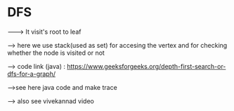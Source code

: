 # DFS #
   
   ---> It visit's root to leaf 

   --> here we use stack(used as set) for accesing the vertex  and for checking whether the node is visited or not
    
   --> code link (java) : https://www.geeksforgeeks.org/depth-first-search-or-dfs-for-a-graph/
    
   -->see here java code and  make trace
   
   --> also see vivekannad video
